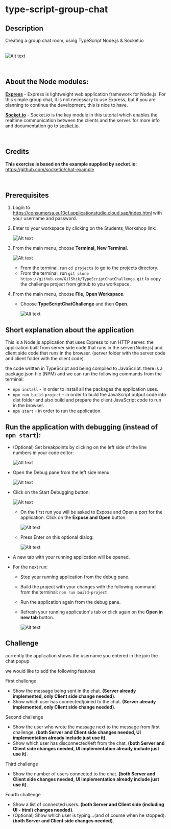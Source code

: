 # type-script-group-chat
## Description
Creating a group chat room, using TypeScript Node.js & Socket.io
<br/>
<br/>

![Alt text](README_resources/Nodejs_Chat_Demo.png?raw=true "Node.js Chat Demo")


<br/>

## About the Node modules:
**[Express](https://expressjs.com)** - Express is lightweight web application framework for Node.js. For this simple group chat, it is not necessary to use Express, but if you are planning to continue the development, this is nice to have.  

**[Socket.io](https://socket.io)** - Socket.io is the key module in this tutorial which enables the realtime communication between the clients and the server.
for more info and documentation go to [socket.io](https://socket.io).

<br/>

## Credits
**This exercise is based on the example supplied by socket.io:**  
 https://github.com/socketio/chat-example

<br/>

## Prerequisites
1. Login to https://consumersa.eu10cf.applicationstudio.cloud.sap/index.html with your username and password.

2. Enter to your workspace by clicking on the Students_Workshop link:

    ![Alt text](README_resources/Enter_Dev_Space.png?raw=true "Enter Dev Space")
3. From the main menu, choose **Terminal, New Terminal**.

    ![Alt text](README_resources/open_new_terminal.png?raw=true "Enter Dev Space")
    - From the terminal, run `cd projects` to go to the projects directory.
    - From the terminal, run `git clone https://github.com/GilShik/TypeScriptChatChallenge.git` to copy the challenge project from github to you workspace.

4. From the main menu, choose **File, Open Workspace**.
    - Choose **TypeScriptChatChallenge** and then **Open**.
    
        ![Alt text](README_resources/open_workspace.png?raw=true "Enter Dev Space")

## Short explanation about the application
This is a Node.js application that uses Express to run HTTP server.
the application built from server side code that runs in the server(Node.js) and client side code that runs in the browser.
(server folder with the server code and client folder with the client code).

the code written in TypeScript and being compiled to JavaScript.
there is a package.json file (NPM) and we can run the following commands from the terminal: 
 - ```npm install``` - in order to install all the packages the application uses.
 - ```npm run build-project``` - in order to build the JavaScript output code into dist folder and also build and prepare 
 the client JavaScript code to run in the browser.
 - ```npm start``` - in order to run the application.

Run the application with debugging (instead of `npm start`):
-
 - (Optional) Set breakpoints by clicking on the left side of the line numbers in your code editor:
 
      ![Alt text](README_resources/breakpoint.png?raw=true "Enter Dev Space")

 - Open the Debug pane from the left side menu:
 
     ![Alt text](README_resources/Debug_pane.png?raw=true "Enter Dev Space")
 - Click on the Start Debugging button:
 
     ![Alt text](README_resources/Run_Debug.png?raw=true "Enter Dev Space")
    - On the first run you will be asked to Expose and Open a port for the application. Click on the **Expose and Open** button:
 
        ![Alt text](README_resources/Expose_And_Open.png?raw=true "Enter Dev Space")

    - Press Enter on this optional dialog:
    
        ![Alt text](README_resources/Port_Description.png?raw=true "Enter Dev Space")

 - A new tab with your running application will be opened.
 
 - For the next run:
    - Stop your running application from the debug pane.
    - Build the project with your changes with the following command from the terminal: `npm run build-project`
    - Run the application again from the debug pane.
    - Refresh your running application's tab or click again on the **Open in new tab** button.
 
      ![Alt text](README_resources/OpenTab.png?raw=true "Enter Dev Space")

  
## Challenge
 currently the application shows the username you entered in the join the chat popup. 
 
 we would like to add the following features

First challenge
 - Show the message being sent in the chat.
 **(Server already implemented, only Client side change needed)**.
 - Show which user has connected/joined to the chat. 
 **(Server already implemented, only Client side change needed)**.
 
 Second challenge
 - Show the user who wrote the message next to the message from first challenge.
 **(both Server and Client side changes needed, UI implementation already include just use it)**.
 - Show which user has disconnected/left from the chat.
 **(both Server and Client side changes needed, UI implementation already include just use it)**.
 
 Third challenge
 - Show the number of users connected to the chat.
 **(both Server and Client side changes needed, UI implementation already include just use it)**.
 
 Fourth challenge
 - Show a list of connected users.
 **(both Server and Client side (including UI - html) changes needed)**.
 - (Optional) Show which user is typing...(and of course when he stopped).
 **(both Server and Client side changes needed)**.